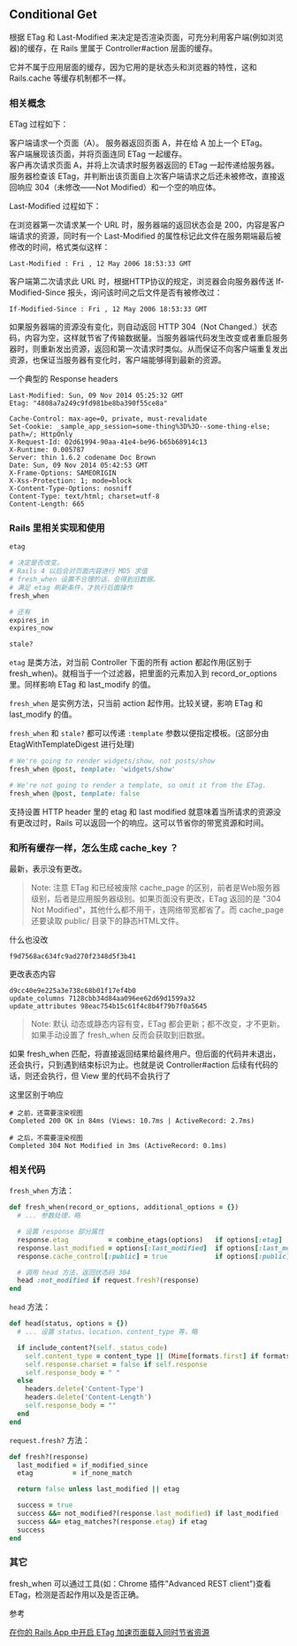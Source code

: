 ## Conditional Get

根据 ETag 和 Last-Modified 来决定是否渲染页面，可充分利用客户端(例如浏览器)的缓存，在 Rails 里属于 Controller#action 层面的缓存。

它并不属于应用层面的缓存，因为它用的是状态头和浏览器的特性，这和 Rails.cache 等缓存机制都不一样。

### 相关概念

ETag 过程如下：

客户端请求一个页面（A）。 服务器返回页面 A，并在给 A 加上一个 ETag。  
客户端展现该页面，并将页面连同 ETag 一起缓存。  
客户再次请求页面 A，并将上次请求时服务器返回的 ETag 一起传递给服务器。  
服务器检查该 ETag，并判断出该页面自上次客户端请求之后还未被修改，直接返回响应 304（未修改——Not Modified）和一个空的响应体。

Last-Modified 过程如下：

在浏览器第一次请求某一个 URL 时，服务器端的返回状态会是 200，内容是客户端请求的资源，同时有一个 Last-Modified 的属性标记此文件在服务期端最后被修改的时间，格式类似这样：  

```
Last-Modified : Fri , 12 May 2006 18:53:33 GMT  
```

客户端第二次请求此 URL 时，根据HTTP协议的规定，浏览器会向服务器传送 If-Modified-Since 报头，询问该时间之后文件是否有被修改过：  

```
If-Modified-Since : Fri , 12 May 2006 18:53:33 GMT  
```

如果服务器端的资源没有变化，则自动返回 HTTP 304（Not Changed.）状态码，内容为空，这样就节省了传输数据量。当服务器端代码发生改变或者重启服务器时，则重新发出资源，返回和第一次请求时类似。从而保证不向客户端重复发出资源，也保证当服务器有变化时，客户端能够得到最新的资源。

一个典型的 Response headers

```
Last-Modified: Sun, 09 Nov 2014 05:25:32 GMT 
Etag: "4808a7a249c9fd981be8ba390f55ce8a"

Cache-Control: max-age=0, private, must-revalidate 
Set-Cookie: _sample_app_session=some-thing%3D%3D--some-thing-else; path=/; HttpOnly 
X-Request-Id: 02d61994-90aa-41e4-be96-b65b68914c13
X-Runtime: 0.005787
Server: thin 1.6.2 codename Doc Brown 
Date: Sun, 09 Nov 2014 05:42:53 GMT 
X-Frame-Options: SAMEORIGIN
X-Xss-Protection: 1; mode=block
X-Content-Type-Options: nosniff
Content-Type: text/html; charset=utf-8 
Content-Length: 665 
```

### Rails 里相关实现和使用

```ruby
etag

# 决定是否改变。
# Rails 4 以后会对页面内容进行 MD5 求值
# fresh_when 设置不合理的话，会得到旧数据。
# 满足 etag 刷新条件，才执行后面操作
fresh_when

# 还有
expires_in
expires_now

stale?
```

`etag` 是类方法，对当前 Controller 下面的所有 action 都起作用(区别于 fresh_when)。就相当于一个过滤器，把里面的元素加入到 record_or_options 里。同样影响 ETag 和 last_modify 的值。

`fresh_when` 是实例方法，只当前 action 起作用。比较关键，影响 ETag 和 last_modify 的值。

`fresh_when` 和 `stale?` 都可以传递 `:template` 参数以便指定模板。(这部分由 EtagWithTemplateDigest 进行处理)

```ruby
# We're going to render widgets/show, not posts/show
fresh_when @post, template: 'widgets/show'

# We're not going to render a template, so omit it from the ETag.
fresh_when @post, template: false
```

支持设置 HTTP header 里的 etag 和 last modified 就意味着当所请求的资源没有更改过时，Rails 可以返回一个的响应。这可以节省你的带宽资源和时间。

### 和所有缓存一样，怎么生成 cache_key ？

最新，表示没有更改。

> Note: 注意 ETag 和已经被废除 cache_page 的区别，前者是Web服务器级别，后者是应用服务器级别。如果页面没有更改，ETag 返回的是 "304 Not Modified"，其他什么都不用干，连网络带宽都省了。而 cache_page 还要读取 public/ 目录下的静态HTML文件。

什么也没改 

```
f9d7568ac634fc9ad270f2348d5f3b41
```

更改表态内容 

```
d9cc40e9e225a3e738c68b01f17ef4b0
update_columns 7128cbb34d84aa096ee62d69d1599a32
update_attributes 98eac754b15c61f4c8b4f79b7f0a5645
```

> Note: 默认 动态或静态内容有变，ETag 都会更新；都不改变，才不更新。如果手动设置了 fresh_when 反而会获取到旧数据。

如果 fresh_when 匹配，将直接返回结果给最终用户。但后面的代码并未退出，还会执行，只到遇到结束标识为止。也就是说 Controller#action 后续有代码的话，则还会执行，但 View 里的代码不会执行了

这里区别于响应

```
# 之前，还需要渲染视图
Completed 200 OK in 84ms (Views: 10.7ms | ActiveRecord: 2.7ms)

# 之后，不需要渲染视图
Completed 304 Not Modified in 3ms (ActiveRecord: 0.1ms)
```

### 相关代码

`fresh_when` 方法：

```ruby
def fresh_when(record_or_options, additional_options = {})
  # ... 参数处理，略

  # 设置 response 部分属性
  response.etag          = combine_etags(options)   if options[:etag] || options[:template]
  response.last_modified = options[:last_modified]  if options[:last_modified]
  response.cache_control[:public] = true            if options[:public]

  # 调用 head 方法，返回状态码 304
  head :not_modified if request.fresh?(response)
end
```

`head` 方法：

```ruby
def head(status, options = {})
  # ... 设置 status、location、content_type 等，略

  if include_content?(self._status_code)
    self.content_type = content_type || (Mime[formats.first] if formats)
    self.response.charset = false if self.response
    self.response_body = " "
  else
    headers.delete('Content-Type')
    headers.delete('Content-Length')
    self.response_body = ""
  end
end
```

`request.fresh?` 方法：

```ruby
def fresh?(response)
  last_modified = if_modified_since
  etag          = if_none_match

  return false unless last_modified || etag

  success = true
  success &&= not_modified?(response.last_modified) if last_modified
  success &&= etag_matches?(response.etag) if etag
  success
end
```

### 其它

fresh_when 可以通过工具(如：Chrome 插件"Advanced REST client")查看 ETag，检测是否起作用以及是否正确。

参考

[在你的 Rails App 中开启 ETag 加速页面载入同时节省资源](http://huacnlee.com/blog/use-etag-in-your-rails-app-to-speed-up-loading/)

